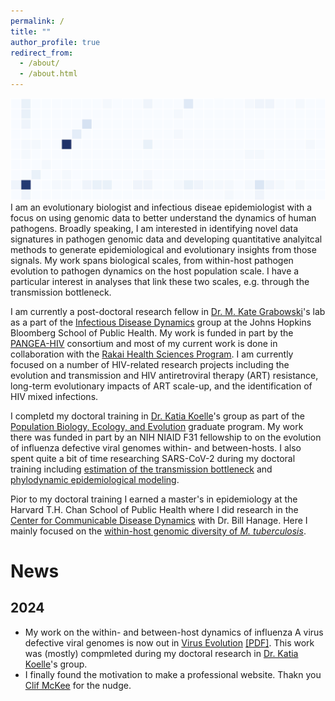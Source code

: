 ```yaml
---
permalink: /
title: ""
author_profile: true
redirect_from: 
  - /about/
  - /about.html
---
```

![background](/files/background.png)
I am an evolutionary biologist and infectious diseae epidemiologist with a focus on using genomic data to better understand the dynamics of human pathogens. Broadly speaking, I am interested in identifying novel data signatures in pathogen genomic data and developing quantitative analyitcal methods to generate epidemiological and evolutionary insights from those signals. My work spans biological scales, from within-host pathogen evolution to pathogen dynamics on the host population scale. I have a particular interest in analyses that link these two scales, e.g. through the transmission bottleneck. 

I am currently a post-doctoral research fellow in [Dr. M. Kate Grabowski](https://profiles.hopkinsmedicine.org/provider/Kate+K.+Grabowski/2777015)'s lab as a part of the [Infectious Disease Dynamics](https://www.iddynamics.jhsph.edu) group at the Johns Hopkins Bloomberg School of Public Health. My work is funded in part by the [PANGEA-HIV](https://www.pangea-hiv.org) consortium and most of my current work is done in collaboration with the [Rakai Health Sciences Program](https://www.rhsp.org). I am currently focused on a number of HIV-related research projects including the evolution and transmission and HIV antiretroviral therapy (ART) resistance, long-term evolutionary impacts of ART scale-up, and the identification of HIV mixed infections. 

I completd my doctoral training in [Dr. Katia Koelle](https://scholarblogs.emory.edu/koellelab/)'s group as part of the [Population Biology, Ecology, and Evolution](https://biomed.emory.edu/PROGRAM_SITES/PBEE/index.html) graduate program. My work there was funded in part by an NIH NIAID F31 fellowship to on the evolution of influenza defective viral genomes within- and between-hosts. I also spent quite a bit of time researching SARS-CoV-2 during my doctoral training including [estimation of the transmission bottleneck](https://doi.org/10.1126/scitranslmed.abh1803) and [phylodynamic epidemiological modeling](https://www.nature.com/articles/s41467-020-19248-0). 

Pior to my doctoral training I earned a master's in epidemiology at the Harvard T.H. Chan School of Public Health where I did research in the [Center for Communicable Disease Dynamics](https://ccdd.hsph.harvard.edu) with Dr. Bill Hanage. Here I mainly focused on the [within-host genomic diversity of *M. tuberculosis*](https://doi.org/10.1099/mgen.0.000217). 

# News
## 2024
- My work on the within- and between-host dynamics of influenza A virus defective viral genomes is now out in [Virus Evolution](https://doi.org/10.1093/ve/veae042) [\[PDF\]](https://m-a-martin.github.io/files/influenza_dvgs.pdf). This work was (mostly) compmleted during my doctoral research in [Dr. Katia Koelle](https://scholarblogs.emory.edu/koellelab/)'s group. 
- I finally found the motivation to make a professional website. Thakn you [Clif McKee](https://clifmckee.github.io) for the nudge. 


